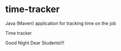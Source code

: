 # time-tracker
Java (Maven) application for tracking time on the job

Time tracker

Good Night Dear Students!!!
